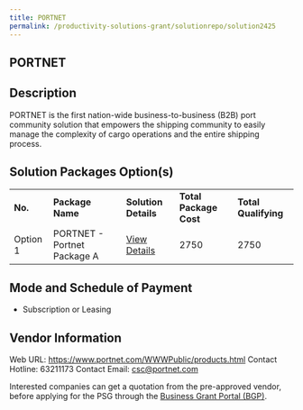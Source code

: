 ```yaml
---
title: PORTNET
permalink: /productivity-solutions-grant/solutionrepo/solution2425
---
```


## PORTNET

## Description

PORTNET is the first nation-wide business-to-business (B2B) port community solution that empowers the shipping community to easily manage the complexity of cargo operations and the entire shipping process.

## Solution Packages Option(s)

<table>
<tr>
<td><b>No.</b></td>
<td><b>Package Name</b></td>
<td><b>Solution Details</b></td>
<td><b>Total Package Cost</b></td>
<td><b>Total Qualifying</b></td>
</tr>
<tr>
<td>Option 1</td>
<td>PORTNET - Portnet Package A</td>
<td><a href='https://www.gobusiness.gov.sg/images/psg/Portnet_20200827_Desensitised_Annex_3_Part_1.pdf'>View Details</a></td>
<td>2750</td>
<td>2750</td>
</tr>
</table>

## Mode and Schedule of Payment

 - Subscription or Leasing

## Vendor Information

 Web URL: https://www.portnet.com/WWWPublic/products.html 
Contact Hotline: 63211173 
Contact Email: csc@portnet.com 


Interested companies can get a quotation from the pre-approved vendor, before applying for the PSG through the <a href='https://www.businessgrants.gov.sg/'>Business Grant Portal (BGP)</a>.
<script src="/jquery/resize-tables.js"></script>
